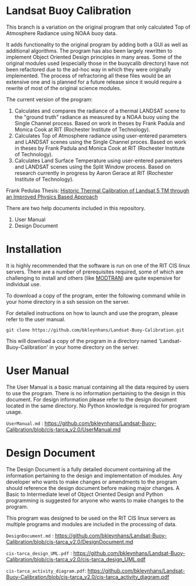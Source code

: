 # Landsat Buoy Calibration
This branch is a variation on the original program that only calculated Top of Atmosphere Radiance using NOAA buoy data.

It adds functionality to the original program by adding both a GUI as well as additional algorithms.  The program has also been largely rewritten to implement Object Oriented Design principles in many areas.  Some of the original modules used (especially those in the buoycalib directory) have not been refactored due to the ad-hoc way in which they were originally implemented.  The process of refractoring all these files would be an extensive one and is planned for a future release since it would require a rewrite of most of the original science modules.

The current version of the program:

<ol>
    <li>Calculates and compares the radiance of a thermal LANDSAT scene to the "ground truth" radiance as measured by a NOAA buoy using the Single Channel process. Based on work in theses by Frank Padula and Monica Cook at RIT (Rochester Institute of Technology).</li>
    <li>Calculates Top of Atmosphere radiance using user-entered parameters and LANDSAT scenes using the Single Channel proces. Based on work in theses by Frank Padula and Monica Cook at RIT (Rochester Institute of Technology).</li>
    <li>Calculates Land Surface Temperature using user-entered parameters and LANDSAT scenes  using the Split Window process.  Based on research currently in progress by Aaron Gerace at RIT (Rochester Institute of Technology).</li>
</ol>

Frank Pedulas Thesis: <a href="https://www.cis.rit.edu/~cnspci/references/theses/masters/padula2008.pdf">Historic Thermal Calibration of Landsat 5 TM through an Improved Physics Based Approach</a>

There are two help documents included in this repository.

<ol>
    <li>User Manual</li>
    <li>Design Document</li>
</ol>

# Installation
It is highly recommended that the software is run on one of the RIT CIS linux servers. There are a number of prerequisites required, some of which are challenging to install and others (like <a href="http://modtran.spectral.com/modtran_order">MODTRAN</a>) are quite expensive for individual use.

To download a copy of the program, enter the following command while in your home directory in a ssh session on the server.

For detailed instructions on how to launch and use the program, please refer to the user manual.

```
git clone https://github.com/bkleynhans/Landsat-Buoy-Calibration.git
```

This will download a copy of the program in a directory named 'Landsat-Buoy-Calibration' in your home directory on the server.

# User Manual
The User Manual is a basic manual containing all the data required by users to use the program.  There is no information pertaining to the design in this document.  For design information please refer to the design document located in the same directory.  No Python knowledge is required for program usage.

`UserManual.md` : https://github.com/bkleynhans/Landsat-Buoy-Calibration/blob/cis-tarca_v2.0/UserManual.md

# Design Document 
The Design Document is a fully detailed document containing all the information pertaining to the design and implementation of modules.  Any developer who wants to make changes or amendments to the program should reference the design document before making major changes.  A Basic to Intermediate level of Object Oriented Design and Python programming is suggested for anyone who wants to make changes to the program.

This program was designed to be used on the RIT CIS linux servers as multiple programs and modules are included in the processing of data.

`DesignDocument.md` : https://github.com/bkleynhans/Landsat-Buoy-Calibration/blob/cis-tarca_v2.0/DesignDocument.md

`cis-tarca_design_UML.pdf` : https://github.com/bkleynhans/Landsat-Buoy-Calibration/blob/cis-tarca_v2.0/cis-tarca_design_UML.pdf

`cis-tarca_activity_diagram.pdf`: https://github.com/bkleynhans/Landsat-Buoy-Calibration/blob/cis-tarca_v2.0/cis-tarca_activity_diagram.pdf